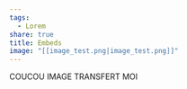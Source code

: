 ```yaml
---
tags:
  - Lorem
share: true
title: Embeds
image: "[[image_test.png|image_test.png]]"
---
```

COUCOU IMAGE TRANSFERT MOI